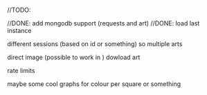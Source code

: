//TODO: 

//DONE: add mongodb support (requests and art)
//DONE: load last  instance

different sessions (based on id or something) so multiple arts

direct image (possible to work in <img>)
dowload art

rate limits

maybe some cool graphs
for colour per square or something